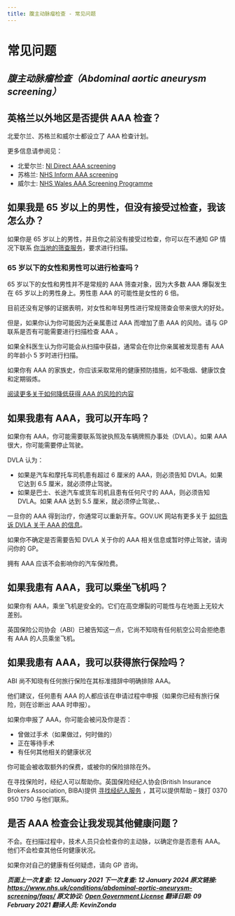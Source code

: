 ```yaml
---
title: 腹主动脉瘤检查 - 常见问题
---
```


<!-- AAA screening/Abdominal aortic aneurysm screening -->

# **常见问题**

## _腹主动脉瘤检查（Abdominal aortic aneurysm screening）_

<!-- FIXME: 潜在的区域性内容 -->

## 英格兰以外地区是否提供 AAA 检查？

北爱尔兰、苏格兰和威尔士都设立了 AAA 检查计划。

更多信息请参阅见：

- 北爱尔兰: [NI Direct AAA screening](https://www.nidirect.gov.uk/articles/abdominal-aortic-aneurysm-screening)
- 苏格兰: [NHS Inform AAA screening](http://www.healthscotland.scot/health-topics/screening/abdominal-aortic-aneurysm-screening)
- 威尔士: [NHS Wales AAA Screening Programme](http://www.aaascreening.wales.nhs.uk/)

## 如果我是 65 岁以上的男性，但没有接受过检查，我该怎么办？

如果你是 65 岁以上的男性，并且你之前没有接受过检查，你可以在不通知 GP 情况下联系 [你当地的筛查服务](https://www.nhs.uk/Service-Search/Abdominal-aortic-aneurysm-screening/LocationSearch/1910)，要求进行扫描。

<!-- FIXME: 潜在的区域性内容 -->

### 65 岁以下的女性和男性可以进行检查吗？

65 岁以下的女性和男性并不是常规的 AAA 筛查对象，因为大多数 AAA 爆裂发生在 65 岁以上的男性身上。男性患 AAA 的可能性是女性的 6 倍。

目前还没有足够的证据表明，对女性和年轻男性进行常规筛查会带来很大的好处。

但是，如果你认为你可能因为近亲属患过 AAA 而增加了患 AAA 的风险。请与 GP 联系是否有可能需要进行扫描检查 AAA 。

如果全科医生认为你可能会从扫描中获益，通常会在你比你亲属被发现患有 AAA 的年龄小 5 岁时进行扫描。

如果你有 AAA 的家族史，你应该采取常用的健康预防措施，如不吸烟、健康饮食和定期锻炼。

[阅读更多关于如何降低获得 AAA 的风险的内容](https://www.nhs.uk/conditions/abdominal-aortic-aneurysm/#prevention)

<!-- FIXME: 潜在的区域性内容 -->

## 如果我患有 AAA，我可以开车吗？

如果你有 AAA，你可能需要联系驾驶执照及车辆牌照办事处（DVLA）。如果 AAA 很大，你可能需要停止驾驶。

DVLA 认为：

- 如果是汽车和摩托车司机患有超过 6 厘米的 AAA，则必须告知 DVLA。如果它达到 6.5 厘米，就必须停止驾驶。
- 如果是巴士、长途汽车或货车司机且患有任何尺寸的 AAA，则必须告知 DVLA。如果 AAA 达到 5.5 厘米，就必须停止驾驶。、

一旦你的 AAA 得到治疗，你通常可以重新开车。GOV.UK 网站有更多关于 [如何告诉 DVLA 关于 AAA 的信息](https://www.gov.uk/aneurysm-and-driving)。

如果你不确定是否需要告知 DVLA 关于你的 AAA 相关信息或暂时停止驾驶，请询问你的 GP。

拥有 AAA 应该不会影响你的汽车保险费。

## 如果我患有 AAA，我可以乘坐飞机吗？

如果你有 AAA，乘坐飞机是安全的。它们在高空爆裂的可能性与在地面上无较大差别。

<!-- FIXME: 潜在的区域性内容 -->

英国保险公司协会（ABI）已被告知这一点，它尚不知晓有任何航空公司会拒绝患有 AAA 的人员乘坐飞机。

<!-- FIXME: 潜在的区域性内容 -->

## 如果我患有 AAA，我可以获得旅行保险吗？

ABI 尚不知晓有任何旅行保险在其标准措辞中明确排除 AAA。

他们建议，任何患有 AAA 的人都应该在申请过程中申报（如果你已经有旅行保险，则在诊断出 AAA 时申报）。

如果你申报了 AAA，你可能会被问及你是否：

- 曾做过手术（如果做过，何时做的）
- 正在等待手术
- 有任何其他相关的健康状况

你可能会被收取额外的保费，或被你的保险排除在外。

在寻找保险时，经纪人可以帮助你。英国保险经纪人协会(British Insurance Brokers Association, BIBA)提供 [寻找经纪人服务](https://www.biba.org.uk/find-insurance) ，其可以提供帮助 – 拨打 0370 950 1790 与他们联系。

## 是否 AAA 检查会让我发现其他健康问题？

不会。在扫描过程中，技术人员只会检查你的主动脉，以确定你是否患有 AAA。他们不会检查其他任何健康状况。

如果你对自己的健康有任何疑虑，请向 GP 咨询。

**_页面上一次复查: 12 January 2021
下一次复查: 12 January 2024
原文链接: <https://www.nhs.uk/conditions/abdominal-aortic-aneurysm-screening/faqs/>
原文协议: [Open Government License](http://www.nationalarchives.gov.uk/doc/open-government-licence/version/3/)
翻译日期: 09 February 2021
翻译人员: KevinZonda_**
